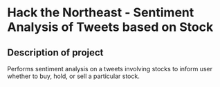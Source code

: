# Hack the Northeast - Sentiment Analysis of Tweets based on Stock

## Description of project

Performs sentiment analysis on a tweets involving stocks to inform user whether to buy, hold, or sell a particular stock.
